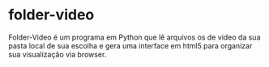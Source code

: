 folder-video
============

Folder-Video é um programa em Python que lê arquivos os de video da sua pasta local de sua escolha e gera uma interface em html5 para organizar sua visualização via browser.